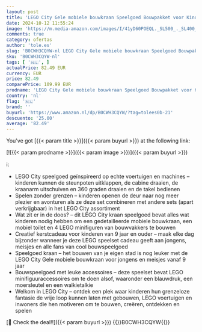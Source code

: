 ```yaml
---
layout: post
title: 'LEGO City Gele mobiele bouwkraan Speelgoed Bouwpakket voor Kinderen  Kinderkamer Decoratie  Kerstcadeau voor Jongens en Meisjes met Lange uitschuifbare Kraanarm en 4 Bouwvakkers Minifiguren 60409'
date: 2024-10-12 11:55:24
image: 'https://m.media-amazon.com/images/I/41yD60POEQL._SL500_._SL400_.jpg'
comments: true
category: ofertas
author: 'tole.es'
slug: 'B0CWH3CQYW-nl LEGO City Gele mobiele bouwkraan Speelgoed Bouwpakket voor...'
sku: 'B0CWH3CQYW-nl'
tags: [ '🇳🇱', ]
actualPrice: 82.49 EUR
currency: EUR
price: 82.49
comparePrice: 109.99 EUR
prodname: 'LEGO City Gele mobiele bouwkraan Speelgoed Bouwpakket voor Kinderen  Kinderkamer Decoratie  Kerstcadeau voor Jongens en Meisjes met Lange uitschuifbare Kraanarm en 4 Bouwvakkers Minifiguren 60409'
country: 'nl'
flag: '🇳🇱'
brand: ''
buyurl: 'https://www.amazon.nl/dp/B0CWH3CQYW/?tag=tolees0b-21'
descuento: '25.00'
average: '82.49'
---
```


You've got [{{< param title >}}]({{< param buyurl >}}) at the following link:

[![{{< param prodname >}}]({{< param image >}})]({{< param buyurl >}})

ℹ️:

- LEGO City speelgoed geïnspireerd op echte voertuigen en machines – kinderen kunnen de steunpoten uitklappen, de cabine draaien, de kraanarm uitschuiven en 360 graden draaien en de takel bedienen
- Spelen zonder grenzen – kinderen openen de deur naar nog meer plezier en avonturen als ze deze set combineren met andere sets (apart verkrijgbaar) in het LEGO City assortiment
- Wat zit er in de doos? – dit LEGO City kraan speelgoed bevat alles wat kinderen nodig hebben om een gedetailleerde mobiele bouwkraan, een mobiel toilet en 4 LEGO minifiguren van bouwvakkers te bouwen
- Creatief kerstcadeau voor kinderen van 9 jaar en ouder – maak elke dag bijzonder wanneer je deze LEGO speelset cadeau geeft aan jongens, meisjes en alle fans van cool bouwspeelgoed
- Speelgoed kraan – het bouwen van je eigen stad is nog leuker met de LEGO City Gele mobiele bouwkraan voor jongens en meisjes vanaf 9 jaar
- Bouwspeelgoed met leuke accessoires – deze speelset bevat LEGO minifiguuraccessoires om te doen alsof, waaronder een blauwdruk, een moersleutel en een walkietalkie
- Welkom in LEGO City – ontdek een plek waar kinderen hun grenzeloze fantasie de vrije loop kunnen laten met gebouwen, LEGO voertuigen en inwoners die hen motiveren om te bouwen, creëren, ontdekken en spelen

[🛒 Check the deal!!]({{< param buyurl >}})
{{<world>}}B0CWH3CQYW{{</world>}}
